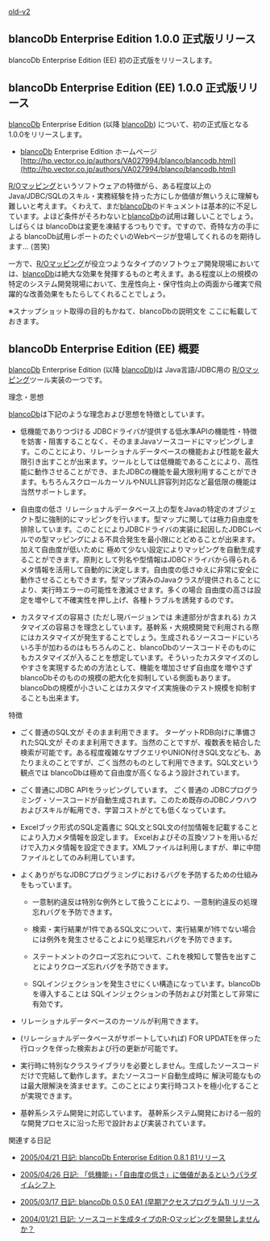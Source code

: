 [old-v2](ig050526-orig.html)

## blancoDb Enterprise Edition 1.0.0 正式版リリース

blancoDb Enterprise Edition (EE) 初の正式版をリリースします。


## blancoDb Enterprise Edition (EE) 1.0.0 正式版リリース

[blancoDb](http://www.igapyon.jp/blanco/blancodb.html) Enterprise Edition (以降 [blancoDb](http://www.igapyon.jp/blanco/blancodb.html)) について、初の正式版となる 1.0.0をリリースします。


* [blancoDb](http://www.igapyon.jp/blanco/blancodb.html) Enterprise Edition ホームページ
  [http://hp.vector.co.jp/authors/VA027994/blanco/blancodb.html](http://hp.vector.co.jp/authors/VA027994/blanco/blancodb.html)

[R/Oマッピング](http://www.igapyon.jp/igapyon/diary/keyword/romap.html)というソフトウェアの特徴がら、ある程度以上のJava/JDBC/SQLのスキル・実務経験を持った方にしか価値が無いうえに理解も難しいと考えます。くわえて、まだ[blancoDb](http://www.igapyon.jp/blanco/blancodb.html)のドキュメントは基本的に不足しています。よほど条件がそろわないと[blancoDb](http://www.igapyon.jp/blanco/blancodb.html)の試用は難しいことでしょう。しばらくは blancoDbは変更を凍結するつもりです。ですので、奇特な方の手による blancoDb試用レポートのたぐいのWebページが登場してくれるのを期待します…
(苦笑)

一方で、[R/Oマッピング](http://www.igapyon.jp/igapyon/diary/keyword/romap.html)が役立つようなタイプのソフトウェア開発現場においては、[blancoDb](http://www.igapyon.jp/blanco/blancodb.html)は絶大な効果を発揮するものと考えます。ある程度以上の規模の特定のシステム開発現場において、生産性向上・保守性向上の両面から確実で飛躍的な改善効果をもたらしてくれることでしょう。

※スナップショット取得の目的もかねて、blancoDbの説明文を ここに転載しておきます。

## blancoDb Enterprise Edition (EE) 概要

[blancoDb](http://www.igapyon.jp/blanco/blancodb.html) Enterprise Edition (以降 [blancoDb](http://www.igapyon.jp/blanco/blancodb.html))は Java言語/JDBC用の [R/Oマッピング](http://www.igapyon.jp/igapyon/diary/keyword/romap.html)ツール実装の一つです。

理念・思想

[blancoDb](http://www.igapyon.jp/blanco/blancodb.html)は下記のような理念および思想を特徴としています。


* 低機能でありつづける
  JDBCドライバが提供する低水準APIの機能性・特徴を妨害・阻害することなく、そのままJavaソースコードにマッピングします。このことにより、リレーショナルデータベースの機能および性能を最大限引き出すことが出来ます。ツールとしては低機能であることにより、高性能に動作させることができ、またJDBCの機能を最大限利用することができます。もちろんスクロールカーソルやNULL許容列対応など最低限の機能は当然サポートします。
        
* 自由度の低さ
  リレーショナルデータベース上の型をJavaの特定のオブジェクト型に強制的にマッピングを行います。型マップに関しては極力自由度を排除しています。このことによりJDBCドライバの実装に起因したJDBCレベルでの型マッピングによる不具合発生を最小限にとどめることが出来ます。加えて自由度が低いために 極めて少ない設定によりマッピングを自動生成することができます。原則として列名や型情報はJDBCドライバから得られるメタ情報を活用して自動的に決定します。自由度の低さゆえに非常に安全に動作させることもできます。型マップ済みのJavaクラスが提供されることにより、実行時エラーの可能性を激減させます。多くの場合 自由度の高さは設定を増やして不確実性を押し上げ、各種トラブルを誘発するのです。
        
* カスタマイズの容易さ (ただし現バージョンでは 未達部分が含まれる)
  カスタマイズの容易さを理念としています。基幹系・大規模開発で利用される際にはカスタマイズが発生することでしょう。生成されるソースコードにいろいろ手が加わるのはもちろんのこと、blancoDbのソースコードそのものにもカスタマイズが入ることを想定しています。そういったカスタマイズのしやすさを実現するための方法として、機能を増加させず自由度を増やさずblancoDbそのものの規模の肥大化を抑制している側面もあります。blancoDbの規模が小さいことはカスタマイズ実施後のテスト規模を抑制することも出来ます。

特徴


* ごく普通のSQL文が そのまま利用できます。
  ターゲットRDB向けに準備されたSQL文が そのまま利用できます。当然のことですが、複数表を結合した検索が可能です。ある程度複雑なサブクエリやUNION付きSQL文なども、あたりまえのことですが、ごく当然のものとして利用できます。SQL文という観点では
  blancoDbは極めて自由度が高くなるよう設計されています。
  
* ごく普通にJDBC APIをラッピングしています。
  ごく普通の JDBCプログラミング・ソースコードが自動生成されます。このため既存のJDBCノウハウおよびスキルが転用でき、学習コストがとても低くなっています。
  
* Excelブック形式のSQL定義書に SQL文とSQL文の付加情報を記載することにより入力メタ情報を設定します。
  Excelおよびその互換ソフトを用いるだけで入力メタ情報を設定できます。XMLファイルは利用しますが、単に中間ファイルとしてのみ利用しています。
  
* よくありがちなJDBCプログラミングにおけるバグを予防するための仕組みをもっています。
  

  * 一意制約違反は特別な例外として扱うことにより、一意制約違反の処理忘れバグを予防できます。
    
  * 検索・実行結果が1件であるSQL文について、実行結果が1件でない場合には例外を発生させることよにり処理忘れバグを予防できます。
    
  * ステートメントのクローズ忘れについて、これを検知して警告を出すことによりクローズ忘れバグを予防できます。
    
  * SQLインジェクションを発生させにくい構造になっています。blancoDbを導入することは SQLインジェクションの予防および対策として非常に有効です。
  

  
* リレーショナルデータベースのカーソルが利用できます。
        
* (リレーショナルデータベースがサポートしていれば) FOR UPDATEを伴った行ロックを伴った検索および行の更新が可能です。
        
* 実行時に特別なクラスライブラリを必要としません。生成したソースコードだけで完結して動作します。またソースコード自動生成時に 解決可能なものは最大限解決を済ませます。このことにより実行時コストを極小化することが実現できます。
  
* 基幹系システム開発に対応しています。
  基幹系システム開発における一般的な開発プロセスに沿った形で設計および実装されています。

関連する日記


* [2005/04/21 日記: blancoDb Enterprise Edition 0.8.1 β1リリース](ig050421.html)
  
* [2005/04/26 日記: 「低機能」・「自由度の低さ」に価値があるというパラダイムシフト](ig050426.html)
  
* [2005/03/17 日記: blancoDb 0.5.0 EA1 (早期アクセスプログラム1) リリース](ig050317.html)
  
* [2004/01/21 日記: ソースコード生成タイプのR-Oマッピングを開発しませんか？](../2004/ig040121.html)